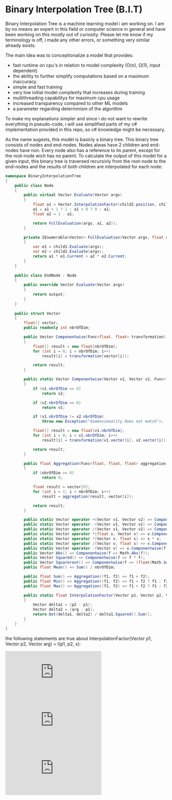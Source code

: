# Binary Interpolation Tree (B.I.T)

Binary Interpolation Tree is a machine learning model i am working on. I am by no means an expert in this field or computer science in general and have been working on this mostly out of curiosity. Please let me know if my terminology is off, i made any other errors, or something very similar already exists. 

The main idea was to conceptionalize a model that provides:

* fast runtime on cpu's in relation to model complexity (O(n), Ω(1), input dependent)
* the ability to further simplify computations based on a maximum inaccuracy.
* simple and fast training
* very low initial model complexity that increases during training
* multithreading capabilitys for maximum cpu usage
* increased transparency compared to other ML models
* a parameter regarding determinism of the algorithm

To make my explanations simpler and since i do not want to rewrite everything in pseudo-code, i will use simplified parts of my c# implementation provided in this repo, so c# knowledge might be necessary. 

As the name sugests, this model is basicly a binary tree. This binary tree consists of nodes and end-nodes. Nodes alwas have 2 children and end-nodes have non. Every node also has a reference to its parent, except for the root-node wich has no parent. To calculate the output of this model for a given input, this binary tree is traversed recursivly from the root-node to the end-nodes and the results of both children are interpolated for each node:

```c#
namespace BinaryInterpolationTree
{
    public class Node
    {
        public virtual Vector Evaluate(Vector args)
        {
            float a1 = Vector.InterpolationFactor(child2.position, child1.position, args);
            a1 = a1 > 1 ? 1 : a1 < 0 ? 0 : a1;
            float a2 = 1 - a1;

            return FullEvaluation(args, a1, a2));
        }

        private IEnumerable<Vector> FullEvaluation(Vector args, float a1, float a2)
        {
            var e1 = child1.Evaluate(args);
            var e2 = child2.Evaluate(args);
            return a1 * e1.Current + a2 * e2.Current;
        }
    }
    
    public class EndNode : Node
    {
        public override Vector Evaluate(Vector args)
        {
            return output;
        }
    }
    
    public struct Vector
    {
        float[] vector;
        public readonly int nbrOfDim;

        public Vector Componentwise(Func<float, float> transformation)
        {
            float[] result = new float[nbrOfDim];
            for (int i = 0; i < nbrOfDim; i++)
                result[i] = transformation(vector[i]);

            return result;
        }

        public static Vector Componentwise(Vector v1, Vector v2, Func<float, float, float> transformation)
        {
            if (v1.nbrOfDim == 0)
                return v2;

            if (v2.nbrOfDim == 0)
                return v1;

            if (v1.nbrOfDim != v2.nbrOfDim)
                throw new Exception("dimensionality does not match");

            float[] result = new float[v1.nbrOfDim];
            for (int i = 0; i < v1.nbrOfDim; i++)
                result[i] = transformation(v1.vector[i], v2.vector[i]);

            return result;
        }

        public float Aggregation(Func<float, float, float> aggregation)
        {
            if (nbrOfDim == 0)
                return 0;

            float result = vector[0];
            for (int i = 1; i < nbrOfDim; i++)
                result = aggregation(result, vector[i]);

            return result;
        }

        public static Vector operator +(Vector v1, Vector v2) => Componentwise(v1, v2, (f1, f2) => f1 + f2);
        public static Vector operator -(Vector v1, Vector v2) => Componentwise(v1, v2, (f1, f2) => f1 - f2);
        public static Vector operator /(Vector v1, Vector v2) => Componentwise(v1, v2, (f1, f2) => f1 / f2);
        public static Vector operator *(float s, Vector v) => v.Componentwise(f => f * s);
        public static Vector operator *(Vector v, float s) => s * v;
        public static Vector operator /(Vector v, float s) => v.Componentwise(f => f / s);
        public static Vector operator -(Vector v) => v.Componentwise(f => -f);
        public Vector Abs() => Componentwise(f => Math.Abs(f));
        public Vector Squared() => Componentwise(f => f * f);
        public Vector Squareroot() => Componentwise(f => (float)Math.Sqrt(f));
        public float Mean() => Sum() / nbrOfDim;

        public float Sum() => Aggregation((f1, f2) => f1 + f2);
        public float Min() => Aggregation((f1, f2) => f1 < f2 ? f1 : f2);
        public float Max() => Aggregation((f1, f2) => f1 > f2 ? f1 : f2);

        public static float InterpolationFactor(Vector p1, Vector p2, Vector arg)
        {
            Vector delta1 = (p2 - p1);
            Vector delta2 = (arg - p1);
            return Dot(delta1, delta2) / delta1.Squared().Sum();
        }
    }
}
```

the following statements are true about InterpolationFactor(Vector p1, Vector p2, Vector arg) = I(p1, p2, x):

![equation](https://latex.codecogs.com/gif.latex?I%28%5Cvec%7Bp_1%7D%2C%20%5Cvec%7Bp_2%7D%2C%20%5Cvec%7Bp_1%7D%29%20%3D%200)  
![equation](https://latex.codecogs.com/gif.latex?I%28%5Cvec%7Bp_1%7D%2C%20%5Cvec%7Bp_2%7D%2C%20%5Cvec%7Bp_2%7D%29%20%3D%201)  
![equation](https://latex.codecogs.com/gif.latex?%28%5Cvec%7Bp_2%7D%20-%20%5Cvec%7Bp_1%7D%29%20%5Ccirc%20%28%5Cvec%7Bx_1%7D%20-%20%5Cvec%7Bx_2%7D%29%3D0%20%5CLeftrightarrow%20I%28%5Cvec%7Bp_1%7D%2C%20%5Cvec%7Bp_2%7D%2C%20%5Cvec%7Bx_1%7D%29%20%3D%20I%28%5Cvec%7Bp_1%7D%2C%20%5Cvec%7Bp_2%7D%2C%20%5Cvec%7Bx_2%7D%29)
